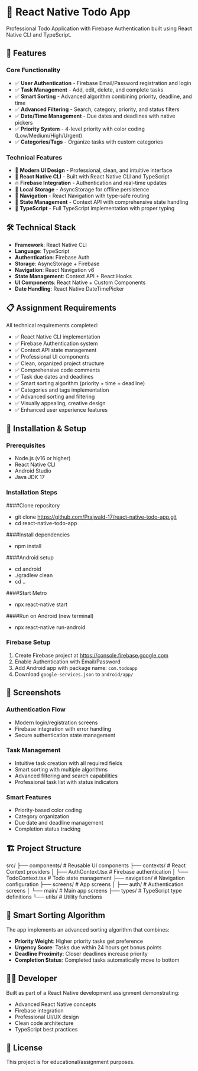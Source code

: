 # 📱 React Native Todo App

Professional Todo Application with Firebase Authentication built using React Native CLI and TypeScript.

## 🌟 Features

### Core Functionality
- ✅ **User Authentication** - Firebase Email/Password registration and login
- ✅ **Task Management** - Add, edit, delete, and complete tasks
- ✅ **Smart Sorting** - Advanced algorithm combining priority, deadline, and time
- ✅ **Advanced Filtering** - Search, category, priority, and status filters
- ✅ **Date/Time Management** - Due dates and deadlines with native pickers
- ✅ **Priority System** - 4-level priority with color coding (Low/Medium/High/Urgent)
- ✅ **Categories/Tags** - Organize tasks with custom categories

### Technical Features
- 🎨 **Modern UI Design** - Professional, clean, and intuitive interface
- 📱 **React Native CLI** - Built with React Native CLI and TypeScript
- 🔥 **Firebase Integration** - Authentication and real-time updates
- 💾 **Local Storage** - AsyncStorage for offline persistence
- 🧭 **Navigation** - React Navigation with type-safe routing
- 🎯 **State Management** - Context API with comprehensive state handling
- 📝 **TypeScript** - Full TypeScript implementation with proper typing

## 🛠 Technical Stack

- **Framework**: React Native CLI
- **Language**: TypeScript
- **Authentication**: Firebase Auth
- **Storage**: AsyncStorage + Firebase
- **Navigation**: React Navigation v6
- **State Management**: Context API + React Hooks
- **UI Components**: React Native + Custom Components
- **Date Handling**: React Native DateTimePicker

## 📋 Assignment Requirements

All technical requirements completed:
- ✅ React Native CLI implementation
- ✅ Firebase Authentication system
- ✅ Context API state management
- ✅ Professional UI components
- ✅ Clean, organized project structure
- ✅ Comprehensive code comments
- ✅ Task due dates and deadlines
- ✅ Smart sorting algorithm (priority + time + deadline)
- ✅ Categories and tags implementation
- ✅ Advanced sorting and filtering
- ✅ Visually appealing, creative design
- ✅ Enhanced user experience features

## 🚀 Installation & Setup

### Prerequisites
- Node.js (v16 or higher)
- React Native CLI
- Android Studio
- Java JDK 17

### Installation Steps

####Clone repository
 - git clone https://github.com/Prajwald-17/react-native-todo-app.git
 - cd react-native-todo-app

####Install dependencies
 - npm install

####Android setup
 - cd android
 - ./gradlew clean
 - cd ..

####Start Metro
 - npx react-native start

####Run on Android (new terminal)
 - npx react-native run-android

### Firebase Setup
1. Create Firebase project at https://console.firebase.google.com
2. Enable Authentication with Email/Password
3. Add Android app with package name: `com.todoapp`
4. Download `google-services.json` to `android/app/`

## 📸 Screenshots

### Authentication Flow
- Modern login/registration screens
- Firebase integration with error handling
- Secure authentication state management

### Task Management
- Intuitive task creation with all required fields
- Smart sorting with multiple algorithms
- Advanced filtering and search capabilities
- Professional task list with status indicators

### Smart Features
- Priority-based color coding
- Category organization
- Due date and deadline management
- Completion status tracking

## 🏗 Project Structure
src/
├── components/ # Reusable UI components
├── contexts/ # React Context providers
│ ├── AuthContext.tsx # Firebase authentication
│ └── TodoContext.tsx # Todo state management
├── navigation/ # Navigation configuration
├── screens/ # App screens
│ ├── auth/ # Authentication screens
│ └── main/ # Main app screens
├── types/ # TypeScript type definitions
└── utils/ # Utility functions

## 🎯 Smart Sorting Algorithm

The app implements an advanced sorting algorithm that combines:
- **Priority Weight**: Higher priority tasks get preference
- **Urgency Score**: Tasks due within 24 hours get bonus points
- **Deadline Proximity**: Closer deadlines increase priority
- **Completion Status**: Completed tasks automatically move to bottom

## 👨‍💻 Developer

Built as part of a React Native development assignment demonstrating:
- Advanced React Native concepts
- Firebase integration
- Professional UI/UX design
- Clean code architecture
- TypeScript best practices

## 📄 License

This project is for educational/assignment purposes.

